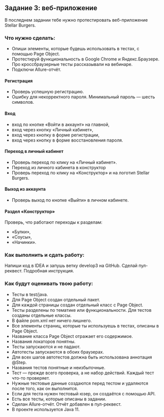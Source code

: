 ## Задание 3: веб-приложение
В последнем задании тебе нужно протестировать веб-приложение Stellar Burgers.

### Что нужно сделать:
- Опиши элементы, которые будешь использовать в тестах, с помощью Page Object.
- Протестируй функциональность в Google Chrome и Яндекс.Браузере. Про кроссбраузерные тесты рассказывали на вебинаре.
- Подключи Allure-отчёт.
  
#### Регистрация
- Проверь успешную регистрацию.
- Ошибку для некорректного пароля. Минимальный пароль — шесть символов.

#### Вход
- вход по кнопке «Войти в аккаунт» на главной,
- вход через кнопку «Личный кабинет»,
- вход через кнопку в форме регистрации,
- вход через кнопку в форме восстановления пароля.
  
#### Переход в личный кабинет
- Проверь переход по клику на «Личный кабинет».
- Переход из личного кабинета в конструктор
- Проверь переход по клику на «Конструктор» и на логотип Stellar Burgers.
  
#### Выход из аккаунта
- Проверь выход по кнопке «Выйти» в личном кабинете.
  
#### Раздел «Конструктор»
Проверь, что работают переходы к разделам:
- «Булки»,
- «Соусы»,
- «Начинки».

### Как выполнить и сдать работу:
Напиши код в IDEA и запушь ветку develop3 на GitHub. Сделай пул-реквест. Подробная инструкция.

### Как будут оценивать твою работу:
- Тесты в test/java.
- Для Page Object создан отдельный пакет.
- Для каждой страницы создан отдельный класс с Page Object.
- Тесты разделены по тематике или функциональности. Для тестов созданы отдельные классы.
- В файле pom.xml нет ничего лишнего.
- Все элементы страниц, которые ты используешь в тестах, описаны в Page Object.
- Название класса Page Object отражает его содержимое.
- Названия локаторов понятны.
- Тесты запускаются и не падают.
- Автотесты запускаются в обоих браузерах.
- Для всех шагов автотестов должна быть использована аннотация @Step.
- Названия тестов понятные и неизбыточные.
- Тест — прежде всего проверка, а не набор действий. Каждый тест что-то проверяет.
- Нужные тестовые данные создаются перед тестом и удаляются после того, как он выполнится.
- Если для теста нужен тестовый юзер, он создаётся с помощью API.
- Есть все тесты, которые описаны в задании.
- Сделан Allure-отчёт. Отчёт добавлен в пул-реквест.
- В проекте используется Java 11.
